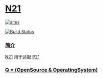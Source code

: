 ﻿# [N21](https://github.com/OS-Q/N21)

[![sites](http://182.61.61.133/link/resources/OSQ.png)](http://www.OS-Q.com)

[![Build Status](https://github.com/OS-Q/N21/workflows/N21/badge.svg)](https://github.com/OS-Q/N21/actions)

### [简介](https://github.com/OS-Q/N21/wiki)

[N21](https://github.com/OS-Q/N21) 用于适配 [P21](https://github.com/OS-Q/P21)

### [Q = (OpenSource & OperatingSystem) ](http://www.OS-Q.com)
